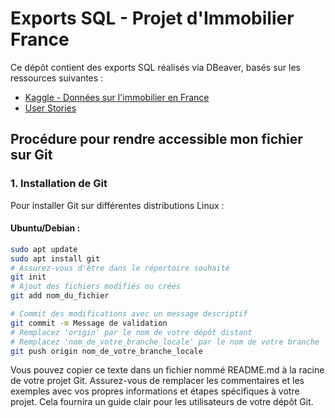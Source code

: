 # Exports SQL - Projet d'Immobilier France

Ce dépôt contient des exports SQL réalisés via DBeaver, basés sur les ressources suivantes :

- [Kaggle - Données sur l'immobilier en France](https://www.kaggle.com/datasets/benoitfavier/immobilier-france/data)
- [User Stories](https://docs.google.com/spreadsheets/d/110DFqhV0eNhR1mzBkRR5DD6Aey-lgXuTlf3VeSzWD58/edit#gid=0)

## Procédure pour rendre accessible mon fichier sur Git

### 1. Installation de Git

Pour installer Git sur différentes distributions Linux :

#### Ubuntu/Debian :

```bash
sudo apt update
sudo apt install git
# Assurez-vous d'être dans le répertoire souhaité
git init
# Ajout des fichiers modifiés ou créés
git add nom_du_fichier

# Commit des modifications avec un message descriptif
git commit -m Message de validation
# Remplacez 'origin' par le nom de votre dépôt distant
# Remplacez 'nom_de_votre_branche_locale' par le nom de votre branche
git push origin nom_de_votre_branche_locale
```

Vous pouvez copier ce texte dans un fichier nommé README.md à la racine de votre projet Git. Assurez-vous de remplacer les commentaires et les exemples avec vos propres informations et étapes spécifiques à votre projet. Cela fournira un guide clair pour les utilisateurs de votre dépôt Git.
